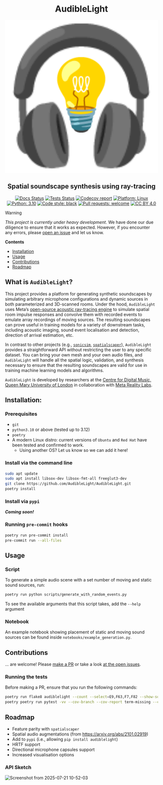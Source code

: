 <h1 align="center">AudibleLight</h1>

<p align="center">
<a href="https://github.com/AudibleLight/AudibleLight"><img alt="AudibleLight logo" src="icon.png"></a>
</p>

<h2 align="center">Spatial soundscape synthesis using ray-tracing</h2>

<p align="center">
<a href="https://github.com/AudibleLight/AudibleLight/actions"><img alt="Docs Status" src="https://github.com/AudibleLight/AudibleLight/actions/workflows/docs.yml/badge.svg"></a>
<a href="https://github.com/AudibleLight/AudibleLight/actions"><img alt="Tests Status" src="https://github.com/AudibleLight/AudibleLight/actions/workflows/tests.yml/badge.svg"></a>
<a href="https://codecov.io/gh/AudibleLight/AudibleLight"><img alt="Codecov report" src="https://codecov.io/gh/AudibleLight/AudibleLight/graph/badge.svg?token=9YM2AT0QSD"/></a>
<a href="https://www.linux.org"><img alt="Platform: Linux" src="https://img.shields.io/badge/Platform-linux-lightgrey?logo=linux"></a>
<a href="https://www.python.org/"><img alt="Python: 3.10" src="https://img.shields.io/badge/Python-3.10%2B-orange?logo=python"></a>
<a href="https://github.com/psf/black"><img alt="Code style: black" src="https://img.shields.io/badge/code%20style-black-000000.svg"></a>
<a href="https://github.com/AudibleLight/AudibleLight/pulls"><img alt="Pull requests: welcome" src="https://img.shields.io/badge/pull_requests-welcome-blue?logo=github"></a>
<a href="https://creativecommons.org/licenses/by/4.0/"><img alt="CC BY 4.0" src="https://img.shields.io/badge/License-CC%20BY%204.0-red.svg"></a>
</p>

> [!WARNING]
> *This project is currently under heavy development*. We have done our due diligence to ensure that it works as expected. However, if you encounter any errors, please [open an issue](https://github.com/AudibleLight/AudibleLight/issues) and let us know.

**Contents**
- [Installation](#installation)
- [Usage](#usage)
- [Contributions](#contributions)
- [Roadmap](#roadmap)

## What is `AudibleLight`?

This project provides a platform for generating synthetic soundscapes by simulating arbitrary microphone configurations and dynamic sources in both parameterized and 3D-scanned rooms. Under the hood, `AudibleLight` uses Meta’s [open-source acoustic ray-tracing engine](https://github.com/beasteers/rlr-audio-propagation) to simulate spatial room impulse responses and convolve them with recorded events to emulate array recordings of moving sources. The resulting soundscapes can prove useful in training models for a variety of downstream tasks, including acoustic imaging, sound event localisation and detection, direction of arrival estimation, etc.

In contrast to other projects (e.g., [`sonicsim`](https://github.com/JusperLee/SonicSim/tree/main/SonicSim-SonicSet), [`spatialscaper`](https://github.com/marl/SpatialScaper)), `AudibleLight` provides a straightforward API without restricting the user to any specific dataset. You can bring your own mesh and your own audio files, and `AudibleLight` will handle all the spatial logic, validation, and synthesis necessary to ensure that the resulting soundscapes are valid for use in training machine learning models and algorithms.

`AudibleLight` is developed by researchers at the [Centre for Digital Music, Queen Mary University of London](https://www.c4dm.eecs.qmul.ac.uk/) in collaboration with [Meta Reality Labs](https://www.meta.com/en-gb/emerging-tech).

## Installation:

### Prerequisites

- `git`
- `python3.10` or above (tested up to 3.12)
- `poetry`
- A modern Linux distro: current versions of `Ubuntu` and `Red Hat` have been tested and confirmed to work.
  - Using another OS? Let us know so we can add it here!

### Install via the command line

```bash
sudo apt update
sudo apt install libsox-dev libsox-fmt-all freeglut3-dev
git clone https://github.com/AudibleLight/AudibleLight.git
poetry install
```

### Install via `pypi`

***Coming soon!***

### Running `pre-commit` hooks

```bash
poetry run pre-commit install
pre-commit run --all-files
```

## Usage

### Script

To generate a simple audio scene with a set number of moving and static sound sources, run:
```bash
poetry run python scripts/generate_with_random_events.py
```

To see the available arguments that this script takes, add the `--help` argument

### Notebook

An example notebook showing placement of static and moving sound sources can be found inside `notebooks/example_generation.py`.

## Contributions

... are welcome! Please [make a PR](https://github.com/AudibleLight/AudibleLight/pulls) or take a look [at the open issues](https://github.com/AudibleLight/AudibleLight/issues).

### Running the tests

Before making a PR, ensure that you run the following commands:

```bash
poetry run flake8 audiblelight --count --select=E9,F63,F7,F82 --show-source --statistics
poetry poetry run pytest -vv --cov-branch --cov-report term-missing --cov-report=xml --cov=audiblelight tests --reruns 3 --reruns-delay 5 --random-order
```

## Roadmap

- Feature parity with `spatialscaper`
- Spatial audio augmentations (from https://arxiv.org/abs/2101.02919)
- Add to `pypi` (i.e., allowing `pip install audiblelight`)
- HRTF support
- Directional microphone capsules support
- Increased visualisation options

### API Sketch

<img width="3748" height="1454" alt="Screenshot from 2025-07-21 10-52-03" src="https://github.com/user-attachments/assets/52d3df17-126b-43c6-8e57-0a724e74e6ef" />
